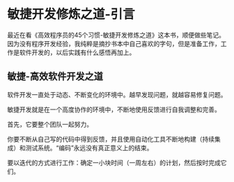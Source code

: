 # 敏捷开发修炼之道-引言

最近在看《高效程序员的45个习惯-敏捷开发修炼之道》这本书，顺便做些笔记。因为没有程序开发经验，我纯粹是摘抄书本中自己喜欢的字句，但是准备工作，工作是软件开发的，以后实践有什么感悟再加上。

## 敏捷-高效软件开发之道

软件开发一直处于动态、不断变化的环境中。越早发现问题，就越容易修复问题。

敏捷开发就是在一个高度协作的环境中，不断地使用反馈进行自我调整和完善。

首先，它要整个团队一起努力。

你要不断从自己写的代码中得到反馈，并且使用自动化工具不断地构建（持续集成）和测试系统。“编码”永远没有真正意义上的结束。

要以迭代的方式进行工作：确定一小块时间（一周左右）的计划，然后按时完成它们。

